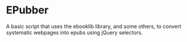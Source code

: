 # EPubber
A basic script that uses the ebooklib library, and some others, to convert systematic webpages into epubs using jQuery selectors.
